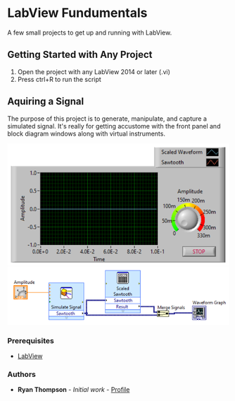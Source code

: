 # LabView Fundumentals

A few small projects to get up and running with LabView.

## Getting Started with Any Project
1. Open the project with any LabView 2014 or later (.vi)
2. Press ctrl+R to run the script

## Aquiring a Signal
The purpose of this project is to generate, manipulate, and capture a simulated signal. It's really for getting accustome with the front panel and block diagram windows along with virtual instruments.

<p align="center">
    <img src=images/Aquiring%20a%20Signal%20FP.png>  
    <img src=images/Aquiring%20a%20Signal%20BD.png>
</p>

### Prerequisites

- [LabView](https://www.ni.com/en-us/shop/labview/select-edition/labview-community-edition.html)  

### Authors

* **Ryan Thompson** - *Initial work* - [Profile](https://github.com/rthomp10)

